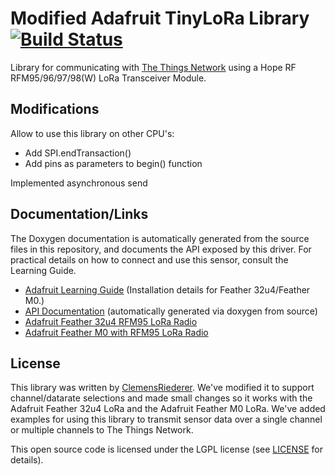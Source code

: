 # Modified Adafruit TinyLoRa Library [![Build Status](https://travis-ci.org/adafruit/TinyLoRa.svg?branch=master)](https://travis-ci.org/adafruit/TinyLoRa)


Library for communicating with [The Things Network](https://www.thethingsnetwork.org/) using a Hope RF RFM95/96/97/98(W) LoRa Transceiver Module.

## Modifications
Allow to use this library on other CPU's:
- Add SPI.endTransaction()
- Add pins as parameters to begin() function

Implemented asynchronous send

## Documentation/Links

The Doxygen documentation is automatically generated from the source files
in this repository, and documents the API exposed by this driver. For
practical details on how to connect and use this sensor, consult the Learning
Guide.

- [Adafruit Learning Guide](https://learn.adafruit.com/the-things-network-for-feather/using-a-feather-32u4)
  (Installation details for Feather 32u4/Feather M0.)
- [API Documentation](https://adafruit.github.io/TinyLoRa/) (automatically generated via doxygen from source)
- [Adafruit Feather 32u4 RFM95 LoRa Radio](https://www.adafruit.com/product/3078)
- [Adafruit Feather M0 with RFM95 LoRa Radio](https://www.adafruit.com/product/3178)

## License

This library was written by [ClemensRiederer](https://github.com/ClemensRiederer/TinyLoRa-BME280). We've modified it to support channel/datarate selections and made small changes so it works with the Adafruit Feather 32u4 LoRa and the Adafruit Feather M0 LoRa. We've added examples for using this library to transmit sensor data over a single channel or multiple channels to The Things Network.

This open source code is licensed under the LGPL license (see [LICENSE](LICENSE)
for details).
